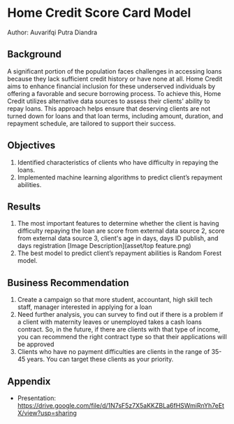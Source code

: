 # Home Credit Score Card Model
Author: Auvarifqi Putra Diandra

## Background
A significant portion of the population faces challenges in accessing loans because they lack sufficient credit history or have none at all. Home Credit aims to enhance financial inclusion for these underserved individuals by offering a favorable and secure borrowing process. To achieve this, Home Credit utilizes alternative data sources to assess their clients' ability to repay loans. This approach helps ensure that deserving clients are not turned down for loans and that loan terms, including amount, duration, and repayment schedule, are tailored to support their success.

## Objectives
1. Identified characteristics of clients who have difficulty in repaying the loans.
2. Implemented machine learning algorithms to predict client’s repayment abilities.

## Results
1. The most important features to determine whether the client is having difficulty repaying the loan are score from external data source 2, score from external data source 3, client's age in days, days ID publish, and days registration
[Image Description](asset/top feature.png)
2. The best model to predict client’s repayment abilities is Random Forest model.

## Business Recommendation
1. Create a campaign so that more student, accountant, high skill tech staff, manager interested in applying for a loan
2. Need further analysis, you can survey to find out if there is a problem if a client with maternity leaves or unemployed takes a cash loans contract. So, in the future, if there are clients with that type of income, you can recommend the right contract type so that their applications will be approved
3. Clients who have no payment difficulties are clients in the range of 35-45 years. You can target these clients as your priority.

## Appendix
- Presentation: https://drive.google.com/file/d/1N7sF5z7X5aKKZBLa6fHSWmiRnYh7eEtX/view?usp=sharing 